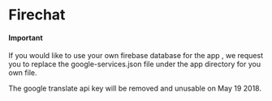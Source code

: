 # Firechat

<h4>Important</h4>

<p>If you would like to use your own firebase database for the app , we request you to replace the google-services.json file under the app directory for you own file.</p>
<p>The google translate api key will be removed and unusable on May 19 2018.</p>